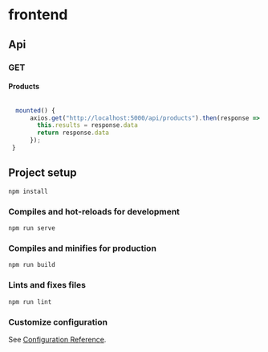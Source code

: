 # frontend

## Api

### GET

#### Products

```javascript

  mounted() {
      axios.get("http://localhost:5000/api/products").then(response => {
        this.results = response.data
        return response.data
      });
 }

```
## Project setup
```
npm install
```

### Compiles and hot-reloads for development
```
npm run serve
```

### Compiles and minifies for production
```
npm run build
```

### Lints and fixes files
```
npm run lint
```

### Customize configuration
See [Configuration Reference](https://cli.vuejs.org/config/).
